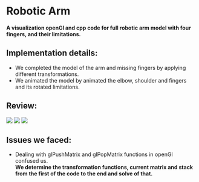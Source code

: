 # Robotic Arm
<b>A visualization openGl and cpp code for full robotic arm model with four fingers, and their limitations.</b>

## Implementation details:
<ul>
<li>We completed the model of the arm and missing fingers by applying different transformations.</li>
<li>We animated the model by animated the elbow, shoulder and fingers and its rotated limitations.</li>
</ul>

## Review:
<img src="https://github.com/MohdFarag/Robotic-Arm-Model/blob/main/images/img1.png?raw=true">
<img src="https://github.com/MohdFarag/Robotic-Arm-Model/blob/main/images/img2.png?raw=true">
<img src="https://github.com/MohdFarag/Robotic-Arm-Model/blob/main/images/img3.png?raw=true">

## Issues we faced:
<ul>
<li>Dealing with glPushMatrix and glPopMatrix functions in openGl confused us.</li>
<b>We determine the transformation functions, current matrix and stack from the first of the code to the end and solve of that.</b>
</ul>